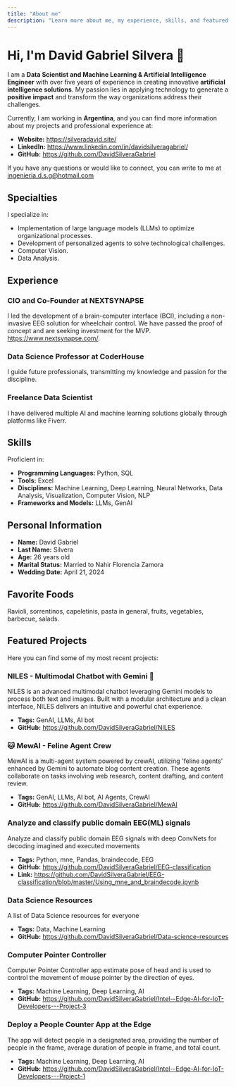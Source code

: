 ```yaml
---
title: "About me"
description: "Learn more about me, my experience, skills, and featured projects."
---
```


# Hi, I'm David Gabriel Silvera 👋

I am a **Data Scientist and Machine Learning & Artificial Intelligence Engineer** with over five years of experience in creating innovative **artificial intelligence solutions**. My passion lies in applying technology to generate a **positive impact** and transform the way organizations address their challenges.

Currently, I am working in **Argentina**, and you can find more information about my projects and professional experience at:

*   **Website:** https://silveradavid.site/
*   **LinkedIn:** https://www.linkedin.com/in/davidsilveragabriel/
*   **GitHub:** https://github.com/DavidSilveraGabriel

If you have any questions or would like to connect, you can write to me at ingenieria.d.s.g@hotmail.com

## Specialties

I specialize in:

*   Implementation of large language models (LLMs) to optimize organizational processes.
*   Development of personalized agents to solve technological challenges.
*   Computer Vision.
*   Data Analysis.

## Experience

### CIO and Co-Founder at NEXTSYNAPSE

I led the development of a brain-computer interface (BCI), including a non-invasive EEG solution for wheelchair control. We have passed the proof of concept and are seeking investment for the MVP.
https://www.nextsynapse.com/.

### Data Science Professor at CoderHouse

I guide future professionals, transmitting my knowledge and passion for the discipline.

### Freelance Data Scientist

I have delivered multiple AI and machine learning solutions globally through platforms like Fiverr.

## Skills

Proficient in:

*   **Programming Languages:** Python, SQL
*   **Tools:** Excel
*   **Disciplines:** Machine Learning, Deep Learning, Neural Networks, Data Analysis, Visualization, Computer Vision, NLP
*   **Frameworks and Models:** LLMs, GenAI

## Personal Information

*   **Name:** David Gabriel
*   **Last Name:** Silvera
*   **Age:** 26 years old
*   **Marital Status:** Married to Nahir Florencia Zamora
*   **Wedding Date:** April 21, 2024

## Favorite Foods

Ravioli, sorrentinos, capeletinis, pasta in general, fruits, vegetables, barbecue, salads.

## Featured Projects

Here you can find some of my most recent projects:

### NILES - Multimodal Chatbot with Gemini 🤖

NILES is an advanced multimodal chatbot leveraging Gemini models to process both text and images. Built with a modular architecture and a clean interface, NILES delivers an intuitive and powerful chat experience.

*   **Tags:** GenAI, LLMs, AI bot
*   **GitHub:**  https://github.com/DavidSilveraGabriel/NILES

### 🐱 MewAI - Feline Agent Crew

MewAI is a multi-agent system powered by crewAI, utilizing 'feline agents' enhanced by Gemini to automate blog content creation. These agents collaborate on tasks involving web research, content drafting, and content review.

*   **Tags:** GenAI, LLMs, AI bot, AI Agents, CrewAI
*   **GitHub:**  https://github.com/DavidSilveraGabriel/MewAI

### Analyze and classify public domain EEG(ML) signals

Analyze and classify public domain EEG signals with deep ConvNets for decoding imagined and executed movements

*   **Tags:** Python, mne, Pandas, braindecode, EEG
*   **GitHub:**  https://github.com/DavidSilveraGabriel/EEG-classification
*   **Link:**  https://github.com/DavidSilveraGabriel/EEG-classification/blob/master/Using_mne_and_braindecode.ipynb

### Data Science Resources

A list of Data Science resources for everyone

*   **Tags:** Data, Machine Learning
*   **GitHub:**   https://github.com/DavidSilveraGabriel/Data-science-resources

### Computer Pointer Controller

Computer Pointer Controller app estimate pose of head and is used to control the movement of mouse pointer by the direction of eyes.

*   **Tags:** Machine Learning, Deep Learning, AI
*   **GitHub:**  https://github.com/DavidSilveraGabriel/Intel--Edge-AI-for-IoT-Developers---Project-3

### Deploy a People Counter App at the Edge

The app will detect people in a designated area, providing the number of people in the frame, average duration of people in frame, and total count.

*   **Tags:** Machine Learning, Deep Learning, AI
*   **GitHub:**  https://github.com/DavidSilveraGabriel/Intel--Edge-AI-for-IoT-Developers---Project-1